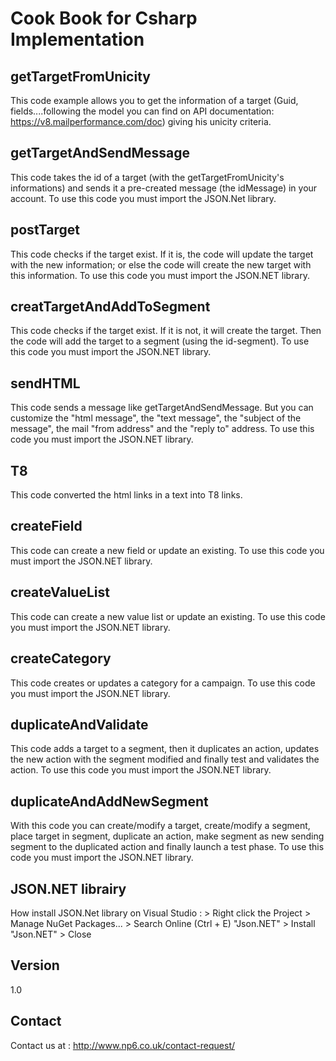 Cook Book for Csharp Implementation
==


getTargetFromUnicity
--

This code example allows you to get the information of a target (Guid, fields....following the model you can find on API documentation: https://v8.mailperformance.com/doc) giving his unicity criteria.

getTargetAndSendMessage
--

This code takes the id of a target (with the getTargetFromUnicity's informations) and sends it a pre-created message (the idMessage) in your account.
To use this code you must import the JSON.Net library.

postTarget
--

This code checks if the target exist. If it is, the code will update the target with the new information; or else the code will create the new target with this information.
To use this code you must import the JSON.NET library.

creatTargetAndAddToSegment
--

This code checks if the target exist. If it is not, it will create the target. Then the code will add the target to a segment (using the id-segment).
To use this code you must import the JSON.NET library.

sendHTML
--

This code sends a message like getTargetAndSendMessage. But you can customize the "html message", the "text message", the "subject of the message", the mail "from address" and the "reply to" address.
To use this code you must import the JSON.NET library.

T8
--

This code converted the html links in a text into T8 links.

createField
--

This code can create a new field or update an existing.
To use this code you must import the JSON.NET library.

createValueList
--

This code can create a new value list or update an existing.
To use this code you must import the JSON.NET library.

createCategory
--

This code creates or updates a category for a campaign.
To use this code you must import the JSON.NET library.

duplicateAndValidate
--

This code adds a target to a segment, then it duplicates an action, updates the new action with the segment modified and finally test and validates the action.
To use this code you must import the JSON.NET library.

duplicateAndAddNewSegment
--

With this code you can create/modify a target, create/modify a segment, place target in segment, duplicate an action, make segment as new sending segment to the duplicated action and finally launch a test phase.
To use this code you must import the JSON.NET library.

JSON.NET librairy
--

How install JSON.Net library on Visual Studio : > Right click the Project > Manage NuGet Packages... > Search Online (Ctrl + E) "Json.NET" > Install "Json.NET" > Close


Version
--

1.0

Contact
--

Contact us at : http://www.np6.co.uk/contact-request/
